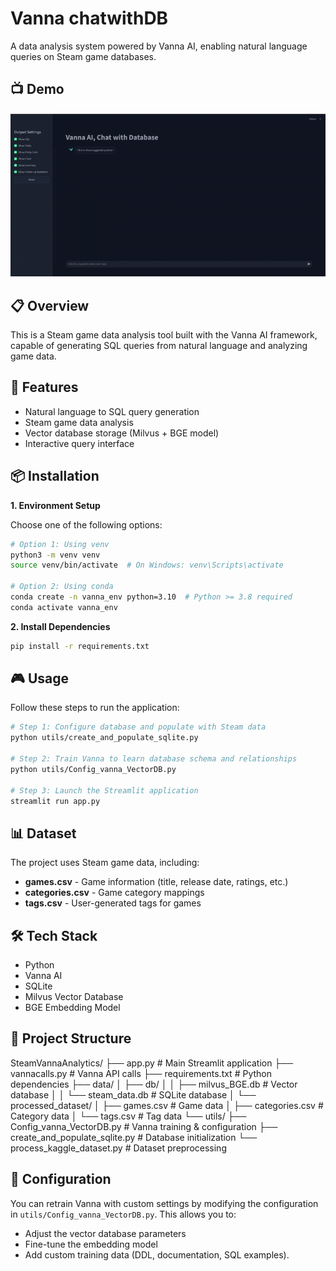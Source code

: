 # Vanna chatwithDB

A data analysis system powered by Vanna AI, enabling natural language queries on Steam game databases.

## 📺 Demo

![Demo](./assets/vannaAIdemo.gif)

## 📋 Overview

This is a Steam game data analysis tool built with the Vanna AI framework, capable of generating SQL queries from natural language and analyzing game data.

## 🚀 Features

- Natural language to SQL query generation
- Steam game data analysis
- Vector database storage (Milvus + BGE model)
- Interactive query interface

## 📦 Installation

**1. Environment Setup**

Choose one of the following options:

```bash
# Option 1: Using venv
python3 -m venv venv
source venv/bin/activate  # On Windows: venv\Scripts\activate

# Option 2: Using conda
conda create -n vanna_env python=3.10  # Python >= 3.8 required
conda activate vanna_env
```

**2. Install Dependencies**

```bash
pip install -r requirements.txt
```

## 🎮 Usage

Follow these steps to run the application:

```bash
# Step 1: Configure database and populate with Steam data
python utils/create_and_populate_sqlite.py

# Step 2: Train Vanna to learn database schema and relationships
python utils/Config_vanna_VectorDB.py

# Step 3: Launch the Streamlit application
streamlit run app.py
```

## 📊 Dataset

The project uses Steam game data, including:
- **games.csv** - Game information (title, release date, ratings, etc.)
- **categories.csv** - Game category mappings
- **tags.csv** - User-generated tags for games

## 🛠️ Tech Stack

- Python
- Vanna AI
- SQLite
- Milvus Vector Database
- BGE Embedding Model

## 📁 Project Structure
SteamVannaAnalytics/
├── app.py # Main Streamlit application
├── vannacalls.py # Vanna API calls
├── requirements.txt # Python dependencies
├── data/
│ ├── db/
│ │ ├── milvus_BGE.db # Vector database
│ │ └── steam_data.db # SQLite database
│ └── processed_dataset/
│ ├── games.csv # Game data
│ ├── categories.csv # Category data
│ └── tags.csv # Tag data
└── utils/
├── Config_vanna_VectorDB.py # Vanna training & configuration
├── create_and_populate_sqlite.py # Database initialization
└── process_kaggle_dataset.py # Dataset preprocessing


## 🔧 Configuration
You can retrain Vanna with custom settings by modifying the configuration in `utils/Config_vanna_VectorDB.py`. This allows you to:
- Adjust the vector database parameters
- Fine-tune the embedding model
- Add custom training data (DDL, documentation, SQL examples).